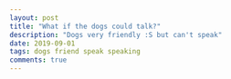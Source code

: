 ```yaml
---
layout: post
title: "What if the dogs could talk?"
description: "Dogs very friendly :S but can't speak"
date: 2019-09-01
tags: dogs friend speak speaking
comments: true
---
```

